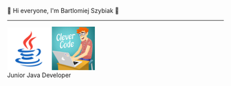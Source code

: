 👋 <span>Hi everyone, I'm Bartlomiej Szybiak<span> 👋
  <hr style="color: green;">

<div><img src="https://github.com/Bartek2463/Bartek2463/blob/main/icons8-java.svg" heigh="100" width = "100">
<img src ="https://github.com/Bartek2463/Bartek2463/blob/main/giphy.gif" heigh="100" width = "100">
<div>
Junior Java Developer
  

<!--
**Bartek2463/Bartek2463** is a ✨ _special_ ✨ repository because its `README.md` (this file) appears on your GitHub profile.

Here are some ideas to get you started:

- 🔭 I’m currently working on ...
- 🌱 I’m currently learning ...
- 👯 I’m looking to collaborate on ...
- 🤔 I’m looking for help with ...
- 💬 Ask me about ...
- 📫 How to reach me: ...
- 😄 Pronouns: ...
- ⚡ Fun fact: ...
-->
